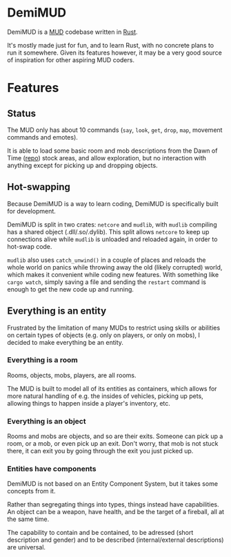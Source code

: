 # DemiMUD

DemiMUD is a [MUD](https://en.wikipedia.org/wiki/MUD) codebase written in
[Rust](https://www.rust-lang.org/).

It's mostly made just for fun, and to learn Rust, with no concrete plans to run
it somewhere. Given its features however, it may be a very good source of
inspiration for other aspiring MUD coders.

# Features

## Status

The MUD only has about 10 commands (`say`, `look`, `get`, `drop`, `map`,
movement commands and emotes).

It is able to load some basic room and mob descriptions from the Dawn of Time
([repo](https://github.com/mudhistoricalsociety/dawnoftime_1.69r)) stock areas,
and allow exploration, but no interaction with anything except for picking up
and dropping objects.

## Hot-swapping

Because DemiMUD is a way to learn coding, DemiMUD is specifically built for
development.

DemiMUD is split in two crates: `netcore` and `mudlib`, with `mudlib` compiling
has a shared object (.dll/.so/.dylib). This split allows `netcore` to keep up
connections alive while `mudlib` is unloaded and reloaded again, in order to
hot-swap code.

`mudlib` also uses `catch_unwind()` in a couple of places and reloads the whole
world on panics while throwing away the old (likely corrupted) world, which
makes it convenient while coding new features. With something like
`cargo watch`, simply saving a file and sending the `restart` command is
enough to get the new code up and running.

## Everything is an entity

Frustrated by the limitation of many MUDs to restrict using skills or abilities
on certain types of objects (e.g. only on players, or only on mobs), I decided
to make everything be an entity.

### Everything is a room

Rooms, objects, mobs, players, are all rooms.

The MUD is built to model all of its entities as containers, which allows for more natural handling of e.g. the insides of vehicles, picking up pets, allowing things to happen inside a player's inventory, etc.

### Everything is an object

Rooms and mobs are objects, and so are their exits. Someone can pick up a room, or a mob, or even pick up an exit. Don't worry, that mob is not stuck there, it can exit you by going through the exit you just picked up.

### Entities have components

DemiMUD is not based on an Entity Component System, but it takes some concepts from it.

Rather than segregating things into types, things instead have capabilities. An object can be a weapon, have health, and be the target of a fireball, all at the same time.

The capability to contain and be contained, to be adressed (short description and gender) and to be described (internal/external descriptions) are universal.
